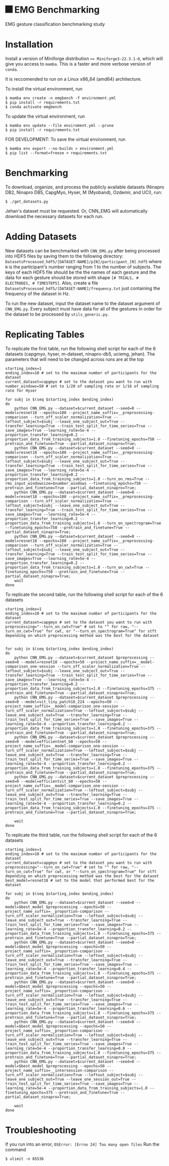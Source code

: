 # :fireworks: EMG Benchmarking
EMG gesture classification benchmarking study

# Installation
Install a version of Miniforge distribution `>= Miniforge3-22.3.1-0`, which will give you access to `mamba`. This is a faster and more verbose version of `conda`. 

It is reccomended to run on a Linux x86_64 (amd64) architecture. 

To install the virtual environment, run 
```console
$ mamba env create -n emgbench -f environment.yml
$ pip install -r requirements.txt
$ conda activate emgbench
```

To update the virtual environment, run
```console
$ mamba env update --file enviroment.yml --prune
$ pip install -r requirements.txt
```

FOR DEVELOPMENT: To save the virtual environment, run
```console
$ mamba env export --no-builds > environment.yml
$ pip list --format=freeze > requirements.txt
```


# Benchmarking
To download, organize, and process the publicly available datasets (Ninapro DB2, Ninapro DB5, CapgMyo, Hyser, M (Myoband), Ozdemir, and UCI), run:
```console
$ ./get_datasets.py
```
Jehan's dataset must be requested. 
Or, CNN_EMG will automatically download the necessary datasets for each run. 


# Adding Datasets
New datasets can be benchmarked with `CNN_EMG.py` after being processed into HDF5 files by saving them to the following directory: `DatasetsProcessed_hdf5/[DATASET-NAME]/p[N]/participant_[N].hdf5` where `N` is the participant's number ranging from 1 to the number of subjects. The keys of each HDF5 file should be the the names of each gesture and the data for each gesture should be stored with shape `[# TRIALS, # ELECTRODES, # TIMESTEPS]`. Also, create a file `DatasetsProcessed_hdf5/[DATASET-NAME]/frequency.txt` just containing the frequency of the dataset in Hz. 

To run the new dataset, input the dataset name to the dataset argument of `CNN_EMG.py`. Every subject must have data for all of the gestures in order for the dataset to be processed by `utils_generic.py`.

# Replicating Tables
To replicate the first table, run the following shell script for each of the 6 datasets (capgmyo, hyser, m-dataset, ninapro-db5, uciemg, jehan). The parameters that will need to be changed across runs are at the top
```
starting_index=1
ending_index=10 # set to the maximum number of participants for the dataset
current_dataset=capgmyo # set to the dataset you want to run with
number_windows=50 # set to 1/20 of sampling rate or 1/16 of sampling rate for Hyser

for subj in $(seq $starting_index $ending_index)
do
    python CNN_EMG.py --dataset=$current_dataset --seed=0 --model=resnet18 --epochs=100 --project_name_suffix=__preprocessing-comparison --turn_off_scaler_normalization=True --leftout_subject=$subj --leave_one_subject_out=True --transfer_learning=True --train_test_split_for_time_series=True --save_images=True --learning_rate=5e-4 --proportion_transfer_learning=0.2 --proportion_data_from_training_subjects=1.0 --finetuning_epochs=750 --pretrain_and_finetune=True --partial_dataset_ninapro=True;
    python CNN_EMG.py --dataset=$current_dataset --seed=0 --model=resnet18 --epochs=100 --project_name_suffix=__preprocessing-comparison --turn_off_scaler_normalization=True --leftout_subject=$subj --leave_one_subject_out=True --transfer_learning=True --train_test_split_for_time_series=True --save_images=True --learning_rate=5e-4 --proportion_transfer_learning=0.2 --proportion_data_from_training_subjects=1.0 --turn_on_rms=True --rms_input_windowsize=$number_windows --finetuning_epochs=750 --pretrain_and_finetune=True --partial_dataset_ninapro=True;
    python CNN_EMG.py --dataset=$current_dataset --seed=0 --model=resnet18 --epochs=100 --project_name_suffix=__preprocessing-comparison --turn_off_scaler_normalization=True --leftout_subject=$subj --leave_one_subject_out=True --transfer_learning=True --train_test_split_for_time_series=True --save_images=True --learning_rate=5e-4 --proportion_transfer_learning=0.2 --proportion_data_from_training_subjects=1.0 --turn_on_spectrogram=True --finetuning_epochs=750 --pretrain_and_finetune=True --partial_dataset_ninapro=True;
    python CNN_EMG.py --dataset=$current_dataset --seed=0 --model=resnet18 --epochs=100 --project_name_suffix=__preprocessing-comparison --turn_off_scaler_normalization=True --leftout_subject=$subj --leave_one_subject_out=True --transfer_learning=True --train_test_split_for_time_series=True --save_images=True --learning_rate=5e-4 --proportion_transfer_learning=0.2 --proportion_data_from_training_subjects=1.0 --turn_on_cwt=True --finetuning_epochs=750 --pretrain_and_finetune=True --partial_dataset_ninapro=True;
    wait
done
```

To replicate the second table, run the following shell script for each of the 6 datasets
```
starting_index=1
ending_index=10 # set to the maximum number of participants for the dataset
current_dataset=capgmyo # set to the dataset you want to run with
preprocessing="--turn_on_cwt=True" # set to "" for raw, "--turn_on_cwt=True" for cwt, or "--turn_on_spectrogram=True" for stft depending on which preprocessing method was the best for the dataset


for subj in $(seq $starting_index $ending_index)
do
    python CNN_EMG.py --dataset=$current_dataset $preprocessing --seed=0 --model=resnet18 --epochs=50 --project_name_suffix=__model-comparison_one-session --turn_off_scaler_normalization=True --leftout_subject=$subj --leave_one_subject_out=True --transfer_learning=True --train_test_split_for_time_series=True --save_images=True --learning_rate=5e-4 --proportion_transfer_learning=0.2 --proportion_data_from_training_subjects=1.0 --finetuning_epochs=375 --pretrain_and_finetune=True --partial_dataset_ninapro=True;
    python CNN_EMG.py --dataset=$current_dataset $preprocessing --seed=0 --model=vit_tiny_patch16_224 --epochs=50 --project_name_suffix=__model-comparison_one-session --turn_off_scaler_normalization=True --leftout_subject=$subj --leave_one_subject_out=True --transfer_learning=True --train_test_split_for_time_series=True --save_images=True --learning_rate=5e-4 --proportion_transfer_learning=0.2 --proportion_data_from_training_subjects=1.0 --finetuning_epochs=375 --pretrain_and_finetune=True --partial_dataset_ninapro=True;
    python CNN_EMG.py --dataset=$current_dataset $preprocessing --seed=0 --model=efficientnet_b0 --epochs=50 --project_name_suffix=__model-comparison_one-session --turn_off_scaler_normalization=True --leftout_subject=$subj --leave_one_subject_out=True --transfer_learning=True --train_test_split_for_time_series=True --save_images=True --learning_rate=5e-4 --proportion_transfer_learning=0.2 --proportion_data_from_training_subjects=1.0 --finetuning_epochs=375 --pretrain_and_finetune=True --partial_dataset_ninapro=True;
    python CNN_EMG.py --dataset=$current_dataset $preprocessing --seed=0 --model=efficientvit_b0 --epochs=50 --project_name_suffix=__model-comparison_one-session --turn_off_scaler_normalization=True --leftout_subject=$subj --leave_one_subject_out=True --transfer_learning=True --train_test_split_for_time_series=True --save_images=True --learning_rate=5e-4 --proportion_transfer_learning=0.2 --proportion_data_from_training_subjects=1.0 --finetuning_epochs=375 --pretrain_and_finetune=True --partial_dataset_ninapro=True;

    wait
done
```

To replicate the third table, run the following shell script for each of the 6 datasets
```
starting_index=1
ending_index=10 # set to the maximum number of participants for the dataset
current_dataset=capgmyo # set to the dataset you want to run with
preprocessing="--turn_on_cwt=True" # set to "" for raw, "--turn_on_cwt=True" for cwt, or "--turn_on_spectrogram=True" for stft depending on which preprocessing method was the best for the dataset
best_model=resnet18 # set to the model that performed best for the dataset

for subj in $(seq $starting_index $ending_index)
do
    python CNN_EMG.py --dataset=$current_dataset --seed=0 --model=$best_model $preprocessing --epochs=50 --project_name_suffix=__proportion-comparison --turn_off_scaler_normalization=True --leftout_subject=$subj --leave_one_subject_out=True --transfer_learning=True --train_test_split_for_time_series=True --save_images=True --learning_rate=5e-4 --proportion_transfer_learning=0.2 --proportion_data_from_training_subjects=1.0 --finetuning_epochs=375 --pretrain_and_finetune=True --partial_dataset_ninapro=True;
    python CNN_EMG.py --dataset=$current_dataset --seed=0 --model=$best_model $preprocessing --epochs=50 --project_name_suffix=__proportion-comparison --turn_off_scaler_normalization=True --leftout_subject=$subj --leave_one_subject_out=True --transfer_learning=True --train_test_split_for_time_series=True --save_images=True --learning_rate=5e-4 --proportion_transfer_learning=0.4 --proportion_data_from_training_subjects=1.0 --finetuning_epochs=375 --pretrain_and_finetune=True --partial_dataset_ninapro=True;
    python CNN_EMG.py --dataset=$current_dataset --seed=0 --model=$best_model $preprocessing --epochs=50 --project_name_suffix=__proportion-comparison --turn_off_scaler_normalization=True --leftout_subject=$subj --leave_one_subject_out=True --transfer_learning=True --train_test_split_for_time_series=True --save_images=True --learning_rate=5e-4 --proportion_transfer_learning=0.6 --proportion_data_from_training_subjects=1.0 --finetuning_epochs=375 --pretrain_and_finetune=True --partial_dataset_ninapro=True;
    python CNN_EMG.py --dataset=$current_dataset --seed=0 --model=$best_model $preprocessing --epochs=50 --project_name_suffix=__proportion-comparison --turn_off_scaler_normalization=True --leftout_subject=$subj --leave_one_subject_out=True --transfer_learning=True --train_test_split_for_time_series=True --save_images=True --learning_rate=5e-4 --proportion_transfer_learning=0.8 --proportion_data_from_training_subjects=1.0 --finetuning_epochs=375 --pretrain_and_finetune=True --partial_dataset_ninapro=True;
    python CNN_EMG.py --dataset=$current_dataset --seed=0 --model=$best_model $preprocessing --epochs=50 --project_name_suffix=__intersession-comparison --turn_off_scaler_normalization=True --leftout_subject=$subj --leave_one_subject_out=True --leave_one_session_out=True --train_test_split_for_time_series=True --save_images=True --learning_rate=5e-4 --proportion_data_from_training_subjects=1.0 --finetuning_epochs=375 --pretrain_and_finetune=True --partial_dataset_ninapro=True;

    wait
done
```

# Troubleshooting
If you run into an error, `OSError: [Errno 24] Too many open files`
Run the command 
```console
$ ulimit -n 65536
```
